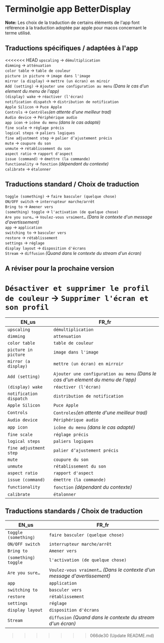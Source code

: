 # Terminolgie app BetterDisplay

**Note:** Les choix de la traduction de certains éléments de l'app font référence à la traduction adoptée par apple pour macos concernant le terme utilisé.

## Traductions spécifiques / adaptées à l'app
<<<<<<< HEAD
`upscaling` -> `démultiplication`  
`dimming` -> `atténuation`  
`color table` -> `table de couleur`  
`picture in picture` -> `image dans l'image`  
`mirror (a display)` -> `mettre (un écran) en miroir`  
`Add (setting)` -> `Ajouter une configuration au menu` _(Dans le cas d'un element du menu de l'app)_  
`(display) wake` -> `réactiver (l'écran)`  
`notification dispatch` -> `distribution de notification`  
`Apple Silicon` -> `Puce Apple`  
`Controls` -> `Contrôles`_(en attente d'une meilleur trad)_  
`Audio device` -> `Périphérique audio`  
`app icon` -> `icône du menu` _(dans le cas adapté)_  
`fine scale` -> `réglage précis`  
`logical steps` -> `paliers logiques`  
`fine adjustment step` -> `palier d’ajustement précis`  
`mute` -> `coupure du son`  
`unmute` -> `rétablissement du son`  
`aspect ratio` -> `rapport d'aspect`  
`issue (command)` -> `émettre (la commande)`  
`functionality` -> `fonction` _(dépendant du contexte)_  
`calibrate` -> `étalonner`  

## Traductions standard / Choix de traduction
`toggle (something)` -> `faire basculer (quelque chose)`  
`ON/OFF switch` -> `interrupteur marche/arrêt`  
`Bring to` -> `Amener vers`   
`(something) toggle` -> `l'activation (de quelque chose)`  
`Are you sure…` -> `Voulez-vous vraiment…` _(Dans le contexte d'un message d'avertissement)_  
`app` -> `application`   
`switching to` -> `basculer vers`  
`restore` -> `rétablissement`  
`settings` -> `réglage`  
`display layout` -> `disposition d'écrans`  
`Stream` -> `diffusion` _(Quand dans le contexte du stream d'un écran)_  

## A réviser pour la prochaine version

`Désactiver et supprimer le profil de couleur` -> `Supprimer l'écran et son profil`
=======
| EN_us      | FR_fr             |
|------------|-------------------|
|`upscaling` | `démultiplication`|
|`dimming` | `attenuation`|
|`color table` | `table de couleur`|
|`picture in picture` | `image dans l'image`|
|`mirror (a display)` | `mettre (un écran) en mirroir`|
|`Add (setting)` | `Ajouter une configuration au menu` _(Dans le cas d'un element du menu de l'app)_|
|`(display) wake` | `réactiver (l'écran)`|
|`notification dispatch` | `distribution de notification`|
|`Apple Silicon` | `Puce Apple`|
|`Controls` | `Controles`_(en attente d'une meilleur trad)_|
|`Audio device` | `Périphérique audio`|
|`app icon` | `icône du menu` _(dans le cas adapté)_|
|`fine scale` | `réglage précis`|
|`logical steps` | `paliers logiques`|
|`fine adjustment step` | `palier d’ajustement précis`|
|`mute` | `coupure du son`|
|`unmute` | `rétablissement du son`|
|`aspect ratio` | `rapport d'aspect`|
|`issue (command)` | `émettre (la commande)`|
|`functionality` | `fonction` _(dépendant du contexte)_|
|`calibrate` | `étalonner`|

## Traductions standards / Choix de traduction
| EN_us      | FR_fr             |
|------------|-------------------|
|`toggle (something)` | `faire basculer (quelque chose)`|
|`ON/OFF switch` | `interrupteur marche/arrêt`|
|`Bring to` | `Amener vers` |
|`(something) toggle` | `l'activation (de quelque chose)`|
|`Are you sure…` | `Voulez-vous vraiment…` _(Dans le contexte d'un message d'avertissement)_|
|`app` | `application` |
|`switching to` | `basculer vers`|
|`restore` | `rétablissement`|
|`settings` | `réglage`|
|`display layout` | `disposition d'écrans`|
|`Stream` | `diffusion` _(Quand dans le contexte du stream d'un écran)_|
>>>>>>> 066de30 (Update README.md)

